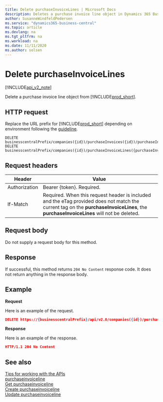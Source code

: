```yaml
---
title: Delete purchaseInvoiceLines | Microsoft Docs
description: Deletes a purchase invoice line object in Dynamics 365 Business Central.
author: SusanneWindfeldPedersen
ms.service: "dynamics365-business-central"
ms.topic: article
ms.devlang: na
ms.tgt_pltfrm: na
ms.workload: na
ms.date: 11/11/2020
ms.author: solsen
---
```


# Delete purchaseInvoiceLines

[!INCLUDE[api_v2_note](../../../includes/api_v2_note.md)]

Delete a purchase invoice line object from [!INCLUDE[prod_short](../../../includes/prod_short.md)].

## HTTP request
Replace the URL prefix for [!INCLUDE[prod_short](../../../includes/prod_short.md)] depending on environment following the [guideline](../../v2.0/endpoints-apis-for-dynamics.md).
```
DELETE businesscentralPrefix/companies({id})/purchaseInvoices({id})/purchaseInvoiceLines({purchaseInvoiceLineId})
DELETE businesscentralPrefix/companies({id})/purchaseInvoiceLines({purchaseInvoiceLineId})
```

## Request headers

|Header         |Value                      |
|---------------|---------------------------|
|Authorization  |Bearer {token}. Required.  |
|If-Match       |Required. When this request header is included and the eTag provided does not match the current tag on the **purchaseInvoiceLines**, the **purchaseInvoiceLines** will not be deleted.  |

## Request body
Do not supply a request body for this method.

## Response
If successful, this method returns ```204 No Content``` response code. It does not return anything in the response body.

## Example

**Request**

Here is an example of the request.

```json
DELETE https://{businesscentralPrefix}/api/v2.0/companies({id})/purchaseInvoices({id})/purchaseInvoiceLines({purchaseInvoiceLineId})
```

**Response** 

Here is an example of the response. 

```json
HTTP/1.1 204 No Content
```

## See also
[Tips for working with the APIs](../../developer/devenv-connect-apps-tips.md)    
[purchaseinvoiceline](../resources/dynamics_purchaseinvoiceline.md)    
[Get purchaseinvoiceline](dynamics_purchaseinvoiceline_Get.md)    
[Create purchaseinvoiceline](dynamics_purchaseinvoiceline_Create.md)    
[Update purchaseinvoiceline](dynamics_purchaseinvoiceline_Update.md)    
